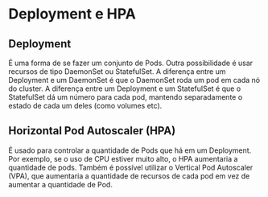 # Deployment e HPA

## Deployment

É uma forma de se fazer um conjunto de Pods. Outra possibilidade é usar recursos de tipo DaemonSet ou StatefulSet. A diferença entre um Deployment e um DaemonSet é que o DaemonSet roda um pod em cada nó do cluster. A diferença entre um Deployment e um StatefulSet é que o StatefulSet dá um número para cada pod, mantendo separadamente o estado de cada um deles (como volumes etc).

## Horizontal Pod Autoscaler (HPA)

É usado para controlar a quantidade de Pods que há em um Deployment. Por exemplo, se o uso de CPU estiver muito alto, o HPA aumentaria a quantidade de pods. Também é possível utilizar o Vertical Pod Autoscaler (VPA), que aumentaria a quantidade de recursos de cada pod em vez de aumentar a quantidade de Pod.
